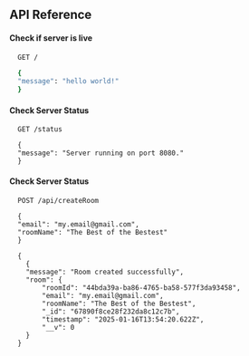 ## API Reference

#### Check if server is live

```http
  GET /
```

```bash
  {
  "message": "hello world!"
  }
```

#### Check Server Status

```http
  GET /status
```

```response
  {
  "message": "Server running on port 8080."
  }
```

#### Check Server Status

```http
  POST /api/createRoom

  {
  "email": "my.email@gmail.com",
  "roomName": "The Best of the Bestest"
  }
```

```response
  {
    {
    "message": "Room created successfully",
    "room": {
        "roomId": "44bda39a-ba86-4765-ba58-577f3da93458",
        "email": "my.email@gmail.com",
        "roomName": "The Best of the Bestest",
        "_id": "67890f8ce28f232da8c12c7b",
        "timestamp": "2025-01-16T13:54:20.622Z",
        "__v": 0
    }
  }
```
